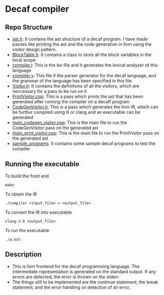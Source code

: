 Decaf compiler
==============

## Repo Structure

- [ast.h](ast.h): It contains the ast structure of a  decaf program. I have made passes like printing the ast and the code generation in llvm using the visitor design pattern.
- [BlockTable.h](BlockTable.h): It contains a class to store all the block variables in the local scope 
- [compiler.l](compiler.l): This is the lex file and it generates the lexical analyzer of this language
- [compiler.y](compiler.y): This file if the parser generator for the decaf language, and the grammar of the language has been specified in this file
- [Visitor.h](Visitor.h):  It contains the definitions of all the visitors, which are neccessary for a pass to be run on it
- [PrintVisitor.cpp](PrintVisitor.cpp): This is a pass which prints the ast that has been generated after running the compiler on a decaff program
- [CodeGenVisitor.h](CodeGenVisitor.h): This is a pass which generates the llvm IR, which can be furthur compiled using lli or clang and an executable can be generated
- [main_codegen_visitor.cpp](main_codegen_visitor.cpp): This is the main file to run the CodeGenVisitor pass on the generated ast
- [main_print_visitor.cpp](main_print_visitor.cpp): This is the main file to run the PrintVisitor pass on the generated ast
- [sample_programs](./sample_programs): It contains some sample decaf programs to test the compiler

## Running the executable
To build the front end
```
make
```
To obtain the IR
```
./compiler <input_file> > <output_file>
```
To convert the IR into executable
```
clang-3.6 <output_file>
```
To run the executable
```
./a.out
```
## Description

- This is llvm frontend for the decaf programming language. The intermediate representation is generated on the standard output. If any errors are detected, the error is thrown on the stderr. 
- The things still to be implemented are the continue statement, the break statement, and the error handling on detection of an error.
